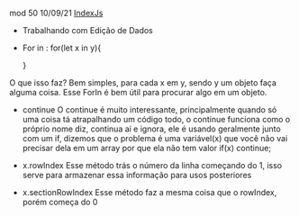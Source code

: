 mod 50                                              10/09/21
[IndexJs](../IndexJs.md)

- Trabalhando com Edição de Dados

* For in :
   for(let x in y){

   }

O que isso faz? Bem simples, para cada x em y, sendo y um 
objeto faça alguma coisa. Esse ForIn é bem útil para 
procurar algo em um objeto.

* continue
   O continue é muito interessante, principalmente quando só
uma coisa tá atrapalhando um código todo, o continue 
funciona como o próprio nome diz, continua aí e ignora,
ele é usando geralmente junto com um if, dizemos que o 
problema é uma variável(x) que você não vai precisar dela
em um array por que ela não tem valor if(x) continue;

* x.rowIndex 
  Esse método trás o número da linha começando do 1, isso 
  serve para armazenar essa informação para usos posteriores

* x.sectionRowIndex
  Esse método faz a mesma coisa que o rowIndex, porém começa
  do 0